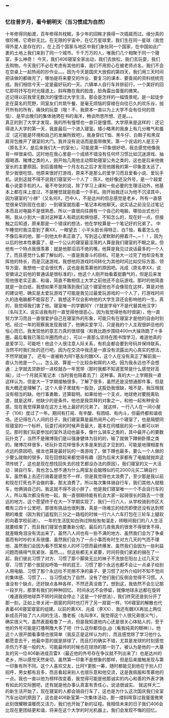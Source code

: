 # -
### 忆往昔岁月，看今朝明天（当习惯成为自然）

  十年修得同船渡，百年修得共枕眠，多少年的回眸才换得一次插肩而过。缘分真的很珍稀，它奇妙无比。在无限的宇宙中，在亿万星球里，我们生在同一星球（我觉得外星人是存在的），在上百个国家与地区中我们身处同一个国家，在中国如此广袤的土地上我们来到了同一个城市。千千万万的人，唯我们几个相聚于同一个寝室，多么神奇！
  今天，我们406寝室全家出动，我们去放松，我们去玩耍，我们去购物。今天我们不必在考虑有其他的事，我们不用担心在被老师点名，我们不会在空桌上一起热闹的抄作业。。。因为今天是国庆大放假的第四天，我们用三天时间把该做的都做完了，哪怕是将来要交的作业、要复习的课本、要查阅的资料统统完成。我们相信今天一定是最好玩的一天。六辆单人自行车并排前行，一个美好的回忆即将抒写在时光隧道上。斜晖撒在我的脸庞，脸角露出蛋蛋的微笑。  
  还记得以前我曾无数次的憧憬过大学生活，那会是怎样的一幅情景呢。是一起徒步走在莫名的荒野，同室友们共筑午餐、是毫无烦恼的穿梭在向往已久的欢乐谷，抛开所有的所有，痛快的玩耍（哦！不，我原本一直以为上大学不会有任何的烦恼）、是早出晚归的集体驰骋在书的海洋，畅谈所思所想、还是。。。  
  真正的到了大学才发现，我的所有憧憬也一直只是憧憬。大学原来是这样的：还记得进入大学的第一天，我是最后一个进入寝室。矮小略黑的我身上有几分稚气和羞涩（这可能是环境和自己的发展所致吧）。我身穿红T恤、黑牛仔、白鞋子和黑双肩背包推开了寝室的大门。我并没有说话而是面带微笑。第一个说话的人是王子（原名王X，是后来我们大一的室长）。可能是第一印象很好吧，我总感觉他像我哥一样很亲切。这时他在我心里是一个成绩不错没有任何坏习惯比如沉迷游戏、抽烟喝酒、赌博之类的人，刚开始几周他主动帮助寝室公务之类的，这也是后来他做室长的主要原因。到后面接触一个月左右之后才发现他跟我的第一印象差太远了，至少我很吃惊。他原来很好打游戏，原来不是那么的爱学习而且爱看小说、爱玩手机。说到这就不得不说我们寝室另一个人了：陈X，他好像还没外号，是一个超爱看小说耍手机的人。毫不夸张的说，除了学习上课和一些必要的生理活动外，他基本上都在床上度过，不是睡觉就是抱着一个手机。刚开始我还以为他不沉浸其中，因为寝室的“小胖”（又名何X，巴中人，不是达州的但总感觉是老乡，所有一直感觉很亲切到现在也是）一到寝室就抱着一笔记本和他聊天。说实话之前没见过笔记本而且对电脑不是很熟悉，所以一直很向往拥有一个自己的电脑，哪怕台式也行啊。我从小到大一直对这种富人有疏远和惧怕感，不知怎么的，现在好一点。但接触之后知道，原来那是一个错误的想法，他在学校算是一个笔记好的兄弟了。
  中午睡觉时我注意到了黄XX，一眼望去：小平头脸长得特正、白T恤，看着怎么也不像后来的他，那一刻他太朴素正直了。写到这心里默默的擦着汗~_~！！，因为以后的他本性暴露了，是一个公认的寝室最淫荡的人算是我们寝室的不眠之泉。但他有一个特点我很羡慕：就是他那滔滔不绝的嘴，他算是我见过说话最多的一个人了，而且感觉什么都了解似的，一直是我奋斗的目标。可是大一过完了他却没有发挥他的特长，而是沉迷游戏，我想他将游戏时间转化为其他时间比如交际方面、领导方面，我想他一定会很优秀，这也是我羡慕他的原因吧。兆成（原名李XX，说安徽话之前他的普通话是很标准的）。他这个人刚开始看着挺霸气的，但是后来发现他很老实正直、和谐，简直不敢相信上大学之前他还不会玩游戏。那时的他简直就是一张白纸，我想如果不是降落到我们这个寝室他也不会像现在这样，算是对他的建议吧，确实是太爱玩游戏了可能是我见过最爱玩游戏的一个人了，打游戏时间久的连电脑都不能容忍了，我想这不仅会影响他的大学生涯还会影响他的一生。真的，我觉得我们害了他。寝室唯一的学霸阿Y（Y就是字母Y不是代替其他汉字）（名叫王X，说实话我有时一直觉得他很恶心，因为我觉得他有时很装），他一直努力学习而且一直很爱护自己在寝室外的形象，可能只有在寝室才是他的自由时刻吧。经过一年的观察我发现我错了，他确实爱学习，只是我的个人主观很妒忌他的恒心而已。我发现他的意志力真的很顽强（和我比跑步围绕400m大操场跑了十多圈，最后看我已落后半圈而终止），可以一直那么坚持在图书馆学习，难道他真的是爱学习，可能吧！他这个人很注意人际关系，有机会都会要到号码并保持联系，当然平时我们处的还行吧，因为在交流中我还是一直没有流露出内心真实的想法，不然早就崩了。
  还有一直被称为阿Y基友的魏XX，这个人在没有真正了解前我一直认为他是一个。。。怎么说、算是一个比较杂和屌的人吧。因为我永远也不会想通：上学就去贷款却一进校就办一年宽带（那时我都不知道宽带是什么感觉好高端），过一个月就买笔记本（当时我也陪着去了）这种事。真的大一上学期我一直这样认为，但是大一下学期接触很多，了解了很多，虽然还是没想通那件事，但是我大概还是理解了。这个人骨子里就有一股劲，这股劲我很缺，哦不是，我压根就没有相当的缺。他行事勇敢，还算聪明。如果给他一个支点，地球绝对要脱离轨道，就是这样，他缺少的是条件。他也是我崇拜的对象之一，和他一起有种安全感。现在我觉得算是在这方土地上最好的兄弟了。
  就这样，一行八人在一间小屋子（106）度过了一年。期间有打闹、有辛酸、有团结、有内斗，但最终都和谐收场。还记得在八人间的日子，我们寝室算是最热闹开心的一个寝室了，也是隔壁同班寝室的一个标杆，玩耍打闹的时候声音最大，基本在同楼层的另一头都可以听见。那时我们玩耍参加的室外活动也最多，像什么骑车之类的，其中最开心的要数玩扑克了，当然不是赌博我们是以强身健体为目的的，输了就做下蹲俯卧撑之类的。赌博花样很多，呸玩扑克花样很多大多是来到这才见到的，可能是地理相差有点远的原因吧。接龙也算是最好玩的一类游戏了，做下蹲也最多，要么一个人做的少要么就做的很多，现在回想起来都觉得有趣（因为后来大家都有了电脑就抛弃这项传统了，这也是现在想找回失去的技艺都没办法的原因）。我们寝室的又一大活动：骑自行车，我也怎么想不通为什么两室友会脑残似的花2000元买二辆自行车，虽然看上去还行骑着是感觉不一样，但是我觉得也太浪费了，至少那是我以前和现在打死也不会做的事，那太浪费了。所以每次集体骑自行车，我们其他人就租车，他俩骑自己的。我这就不得不说小胖了，他是我们寝室唯一一个不会自行车的人，所以每次都没有他一起，我一直很期待能有机会大家一起骑很长的路去一个很远的地方。这个愿望终于在大一下学期实现了，我们一行六人，从学校骑到市区大概有三四十公里吧，那很有挑战也很刺激，真是一场难忘的经历即使还没有达到预期的难度（因为我们返程到三分之一路程的时候一行六人六车打包在三轮车上腿软的向着学校前进）。
  一年的生活犹如白驹过隙般匆匆溜走，转眼间我们的八人生活就要结束了，而且我们寝室也要重新分配，最后的几夜我真的很舍不得很舍不得，就差眼角泪没有流出来了。虽然八人间也有一些不满的地方、虽然我们会为了争桌面而有时吵的关系很僵、虽然我们会为了一点小事而有时生对方几天的气而不理他、虽然我们会因为看不惯某些人的坏习惯而最终爆发、虽然我们会因为一些利益问题而搞得气氛紧张、虽然。。。但这些都无关紧要，时间将我们紧紧的捆在了一起，我们彼此习惯了对方、习惯了那个脚臭无比的袜子不洗放在阳台上过几天又穿、习惯了那个放屁如呼吸一样的屁王、习惯了那个永远也都不会让一点桌子给别人用电脑、习惯了那个永远吐不完擦不净的鼻子、更习惯了对外介绍时不知不觉间的集体感、习惯了、、、当习惯成为了自然，没有了他们我们反倒会觉得不习惯。人谁没有个缺点，还好缺点各种各样，不然还真没救了。想到这，我依然不会忘记那一段岁月，那里有我们的种种回忆。
  时间永远不会停留，就像地球永远都在旋转（难道我把地球弄不转时间就会停止？这是一个好想法），我们终究还是到分开了那一刻，正如上帝关闭一扇窗的同时也打开了另一扇窗一样，106寝室的解散也代表着406寝室寝室的组建。以前的黄XX、兆成（李XX）、我还有魏XX再加上两位新成员开始了六人间的生活，撸老板（名叫李X，我觉得这个人很兄弟很义气），确实很义气，虽然表面粗鲁了一点，但是我知道他内心还是很关心体贴人的，至于他的外号可能是打撸啊撸大多了吧（什么这你都信@_@（看我纯真的眼神））。他这个人很开朗看事情也很简单（我反正是这样认为的），而且感觉除了学习他什么都愿意去干，他最中意的就是排球了，而且打的确实不错，尤其是发球的时刻感觉杀伤力不是一般的大，可能最帅的时候也在球场的那一刻了。被认为是他的一大基友的另一位406新进成员雷X（最近他的外号存在争议就不列出来了）也是达州的老乡，所以感觉天然亲切，虽然第一印象不是想象的那样，但是后来接触发现与第一印象有所不同。这个人喜欢交友，比阿Y更胜一筹，随时都能见到他在于别人打招呼，男女都有且多，而且看起来别人也很乐意和他交流，这是我佩服和羡慕他的一点。我也一直以他为榜样改变着，我觉得可能是他那诚实的内心和善的外表才铸有如此的交际圈吧，还有就是他办事认真富有责任心，说话很诚实。
  就这样大二的新生活开始了，现在寝室的人都会骑自行车了，这也是为什么这次国庆我们全室汽车出动的原因了，这也是406新室第一次集体活动，那一缕斜晖穿过我蛋蛋微笑此刻很耀眼温暖而又活力，我们也开始了新的征程。我相信未来的日子我们406会比现在更团结更和谐，将来在这个大学的时光机器上，我们会发现不悔的回忆。
